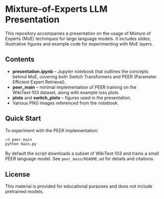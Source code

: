 # Mixture-of-Experts LLM Presentation

This repository accompanies a presentation on the usage of Mixture of Experts (MoE) techniques for large language models. It includes slides, illustrative figures and example code for experimenting with MoE layers.

## Contents

- **presentation.ipynb** – Jupyter notebook that outlines the concepts behind MoE, covering both Switch Transformers and PEER (Parameter Efficient Expert Retrieval).
- **peer_main** – minimal implementation of PEER training on the WikiText‑103 dataset, along with example loss plots.
- **plots** and **switch_plots** – figures used in the presentation.
- Various PNG images referenced from the notebook.

## Quick Start

To experiment with the PEER implementation:

```bash
cd peer_main
python main.py
```

By default the script downloads a subset of WikiText‑103 and trains a small PEER language model. See `peer_main/README.md` for details and citations.

## License

This material is provided for educational purposes and does not include pretrained models.
